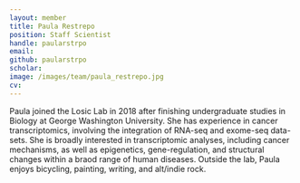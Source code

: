 ```yaml
---
layout: member
title: Paula Restrepo
position: Staff Scientist
handle: paularstrpo
email: 
github: paularstrpo
scholar:
image: /images/team/paula_restrepo.jpg
cv: 
---
```


Paula joined the Losic Lab in 2018 after finishing undergraduate studies in Biology at George Washington University. She has experience in cancer transcriptomics, involving the integration of RNA-seq and exome-seq data-sets. She is broadly interested in transcriptomic analyses, including cancer mechanisms, as well as epigenetics, gene-regulation, and structural changes within a braod range of human diseases. Outside the lab, Paula enjoys bicycling, painting, writing, and alt/indie rock.